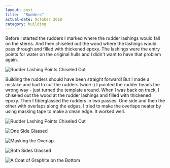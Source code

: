 ```yaml
---
layout: post
title:  "Rudders"
actual-date: October 2018
category: building
---
```


Before I started the rudders I marked where the rudder lashings would fall on the sterns. And then chiseled out the wood where the lashings would pass through and filled with thickened epoxy. The lashings were the entry points for water on the original hulls and I didn't want to have that problem again.

![Rudder Lashing Points Chiseled Out](/assets/images/rudders-stern.jpg)

Building the rudders should have been straight forward! But I made a mistake and had to cut the rudders twice :) I pointed the rudder heads the wrong way - just turned the template around. When I was back on track, I chiseled out the wood at the rudder lashings and filled with thickened epoxy. Then I fiberglassed the rudders in two passes. One side and then the other with overlaps along the edges. I tried to make the overlaps neater by using masking tape to make a clean edge. It worked well.

![Rudder Lashing Points Chiseled Out](/assets/images/rudders-1.jpg)

![One Side Glassed](/assets/images/rudders-2.jpg)

![Masking the Overlap](/assets/images/rudders-3.jpg)

![Both Sides Glassed](/assets/images/rudders-4.jpg)

![A Coat of Graphite on the Bottom](/assets/images/rudders-5.jpg)
